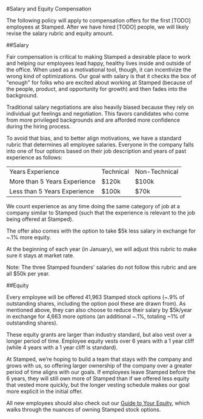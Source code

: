 #Salary and Equity Compensation

The following policy will apply to compensation offers for the first [TODO] employees at Stamped. After we have hired [TODO] people, we will likely revise the salary rubric and equity amount.

##Salary

Fair compensation is critical to making Stamped a desirable place to work and helping our employees lead happy, healthy lives inside and outside of the office. When used as a motivational tool, though, it can incentivize the wrong kind of optimizations. Our goal with salary is that it checks the box of "enough" for folks who are excited about working at Stamped (because of the people, product, and opportunity for growth) and then fades into the background.

Traditional salary negotiations are also heavily biased because they rely on individual gut feelings and negotiation. This favors candidates who come from more privileged backgrounds and are afforded more confidence during the hiring process.

To avoid that bias, and to better align motivations, we have a standard rubric that determines all employee salaries. Everyone in the company falls into one of four options based on their job description and years of past experience as follows:

<table>
  <tr>
    <td>Years Experience</td>
    <td>Technical</td>
    <td>Non-Technical</td>
  </tr>
  <tr>
    <td>More than 5 Years Experience</td>
    <td>$120k</td>
    <td>$100k</td>
  </tr>
  <tr>
    <td>Less than 5 Years Experience</td>
    <td>$100k</td>
    <td>$70k</td>
  </tr>
</table>


We count experience as any time doing the same category of job at a company similar to Stamped (such that the experience is relevant to the job being offered at Stamped).

The offer also comes with the option to take $5k less salary in exchange for ~.1% more equity.

At the beginning of each year (in January), we will adjust this rubric to make sure it stays at market rate.

Note: The three Stamped founders' salaries do not follow this rubric and are all $50k per year.

##Equity

Every employee will be offered 41,963 Stamped stock options (~.9% of outstanding shares, including the option pool these are drawn from). As mentioned above, they can also choose to reduce their salary by $5k/year in exchange for 4,663 more options (an additional ~.1%, totaling ~1% of outstanding shares).

These equity grants are larger than industry standard, but also vest over a longer period of time. Employee equity vests over 6 years with a 1 year cliff (while 4 years with a 1 year cliff is standard).

At Stamped, we’re hoping to build a team that stays with the company and grows with us, so offering larger ownership of the company over a greater period of time aligns with our goals. If employees leave Stamped before the 6 years, they will still own more of Stamped than if we offered less equity that vested more quickly, but the longer vesting schedule makes our goal more explicit in the initial offer.

All new employees should also check out our [Guide to Your Equity](https://github.com/stampedai/handbook/blob/master/Hiring%20Documents/Guide%20to%20Your%20Equity.md), which walks through the nuances of owning Stamped stock options.

